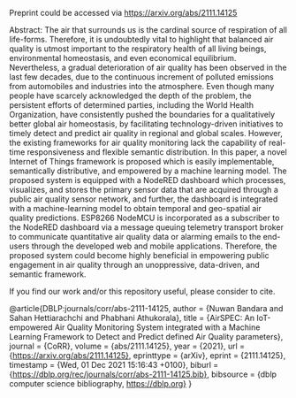 Preprint could be accessed via https://arxiv.org/abs/2111.14125

Abstract: 
The air that surrounds us is the cardinal source of respiration of all life-forms. Therefore, it is undoubtedly vital to highlight that balanced air quality is utmost important to the respiratory health of all living beings, environmental homeostasis, and even economical equilibrium. Nevertheless, a gradual deterioration of air quality has been observed in the last few decades, due to the continuous increment of polluted emissions from automobiles and industries into the atmosphere. Even though many people have scarcely acknowledged the depth of the problem, the persistent efforts of determined parties, including the World Health Organization, have consistently pushed the boundaries for a qualitatively better global air homeostasis, by facilitating technology-driven initiatives to timely detect and predict air quality in regional and global scales. However, the existing frameworks for air quality monitoring lack the capability of real-time responsiveness and flexible semantic distribution. In this paper, a novel Internet of Things framework is proposed which is easily implementable, semantically distributive, and empowered by a machine learning model. The proposed system is equipped with a NodeRED dashboard which processes, visualizes, and stores the primary sensor data that are acquired through a public air quality sensor network, and further, the dashboard is integrated with a machine-learning model to obtain temporal and geo-spatial air quality predictions. ESP8266 NodeMCU is incorporated as a subscriber to the NodeRED dashboard via a message queuing telemetry transport broker to communicate quantitative air quality data or alarming emails to the end-users through the developed web and mobile applications. Therefore, the proposed system could become highly beneficial in empowering public engagement in air quality through an unoppressive, data-driven, and semantic framework.

If you find our work and/or this repository useful, please consider to cite.

@article{DBLP:journals/corr/abs-2111-14125,
  author    = {Nuwan Bandara and
               Sahan Hettiarachchi and
               Phabhani Athukorala},
  title     = {AirSPEC: An IoT-empowered Air Quality Monitoring System integrated
               with a Machine Learning Framework to Detect and Predict defined Air
               Quality parameters},
  journal   = {CoRR},
  volume    = {abs/2111.14125},
  year      = {2021},
  url       = {https://arxiv.org/abs/2111.14125},
  eprinttype = {arXiv},
  eprint    = {2111.14125},
  timestamp = {Wed, 01 Dec 2021 15:16:43 +0100},
  biburl    = {https://dblp.org/rec/journals/corr/abs-2111-14125.bib},
  bibsource = {dblp computer science bibliography, https://dblp.org}
}
